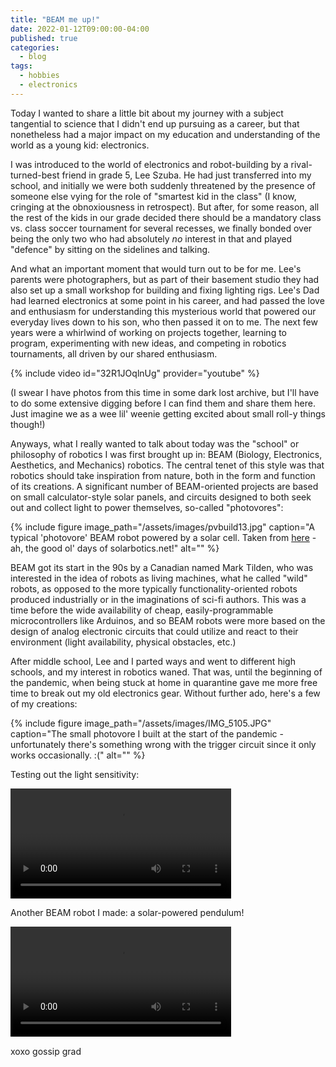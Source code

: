 ```yaml
---
title: "BEAM me up!"
date: 2022-01-12T09:00:00-04:00
published: true
categories:
  - blog
tags:
  - hobbies
  - electronics
---
```


Today I wanted to share a little bit about my journey with a subject tangential to science that I didn't end up pursuing as a career, but that nonetheless had a major impact on my education and understanding of the world as a young kid: electronics.

I was introduced to the world of electronics and robot-building by a rival-turned-best friend in grade 5, Lee Szuba. He had just transferred into my school, and initially we were both suddenly threatened by the presence of someone else vying for the role of "smartest kid in the class" (I know, cringing at the obnoxiousness in retrospect). But after, for some reason, all the rest of the kids in our grade decided there should be a mandatory class vs. class soccer tournament for several recesses, we finally bonded over being the only two who had absolutely _no_ interest in that and played "defence" by sitting on the sidelines and talking.

And what an important moment that would turn out to be for me. Lee's parents were photographers, but as part of their basement studio they had also set up a small workshop for building and fixing lighting rigs. Lee's Dad had learned electronics at some point in his career, and had passed the love and enthusiasm for understanding this mysterious world that powered our everyday lives down to his son, who then passed it on to me. The next few years were a whirlwind of working on projects together, learning to program, experimenting with new ideas, and competing in robotics tournaments, all driven by our shared enthusiasm.

{% include video id="32R1JOqlnUg" provider="youtube" %}

(I swear I have photos from this time in some dark lost archive, but I'll have to do some extensive digging before I can find them and share them here. Just imagine we as a wee lil' weenie getting excited about small roll-y things though!)

Anyways, what I really wanted to talk about today was the "school" or philosophy of robotics I was first brought up in: BEAM (Biology, Electronics, Aesthetics, and Mechanics) robotics. The central tenet of this style was that robotics should take inspiration from nature, both in the form and function of its creations. A significant number of BEAM-oriented projects are based on small calculator-style solar panels, and circuits designed to both seek out and collect light to power themselves, so-called "photovores":

{% include figure image_path="/assets/images/pvbuild13.jpg" caption="A typical 'photovore' BEAM robot powered by a solar cell. Taken from [here](http://chiumanfu.solarbotics.net/photovore.html) - ah, the good ol' days of solarbotics.net!" alt="" %}

BEAM got its start in the 90s by a Canadian named Mark Tilden, who was interested in the idea of robots as living machines, what he called "wild" robots, as opposed to the more typically functionality-oriented robots produced industrially or in the imaginations of sci-fi authors. This was a time before the wide availability of cheap, easily-programmable microcontrollers like Arduinos, and so BEAM robots were more based on the design of analog electronic circuits that could utilize and react to their environment (light availability, physical obstacles, etc.)

After middle school, Lee and I parted ways and went to different high schools, and my interest in robotics waned. That was, until the beginning of the pandemic, when being stuck at home in quarantine gave me more free time to break out my old electronics gear. Without further ado, here's a few of my creations:

{% include figure image_path="/assets/images/IMG_5105.JPG" caption="The small photovore I built at the start of the pandemic - unfortunately there's something wrong with the trigger circuit since it only works occasionally. :(" alt="" %}

Testing out the light sensitivity:

<video width="70%" controls="controls">
  <source src="/assets/images/IMG_5099.TRIM.mp4" type="video/mp4">
</video>
<br>

Another BEAM robot I made: a solar-powered pendulum!

<video width="70%" controls="controls">
  <source src="/assets/images/20200415_111647.mp4" type="video/mp4">
</video>
<br>

xoxo gossip grad

